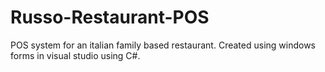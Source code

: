 # Russo-Restaurant-POS
POS system for an italian family based restaurant. Created using windows forms in visual studio using C#. 
